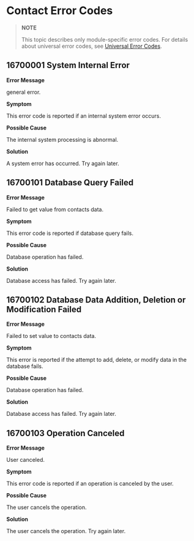 # Contact Error Codes

<!--Kit: Contacts Kit-->
<!--Subsystem: Applications-->
<!--Owner: @librahCode-->
<!--Designer: @yanghaoqian-->
<!--Tester: @shangzhijie-->
<!--Adviser: @zhang_yixin13-->
> **NOTE**
>
> This topic describes only module-specific error codes. For details about universal error codes, see [Universal Error Codes](../errorcode-universal.md).

## 16700001 System Internal Error

**Error Message**

general error.

**Symptom**

This error code is reported if an internal system error occurs.

**Possible Cause**

The internal system processing is abnormal.

**Solution**

A system error has occurred. Try again later.



## 16700101 Database Query Failed

**Error Message**

Failed to get value from contacts data.

**Symptom**

This error code is reported if database query fails.

**Possible Cause**

Database operation has failed.

**Solution**

Database access has failed. Try again later.



## 16700102 Database Data Addition, Deletion or Modification Failed

**Error Message**

Failed to set value to contacts data.

**Symptom**

This error is reported if the attempt to add, delete, or modify data in the database fails.

**Possible Cause**

Database operation has failed.

**Solution**

Database access has failed. Try again later.



## 16700103 Operation Canceled

**Error Message**

User canceled.

**Symptom**

This error code is reported if an operation is canceled by the user.

**Possible Cause**

The user cancels the operation.

**Solution**

The user cancels the operation. Try again later.
